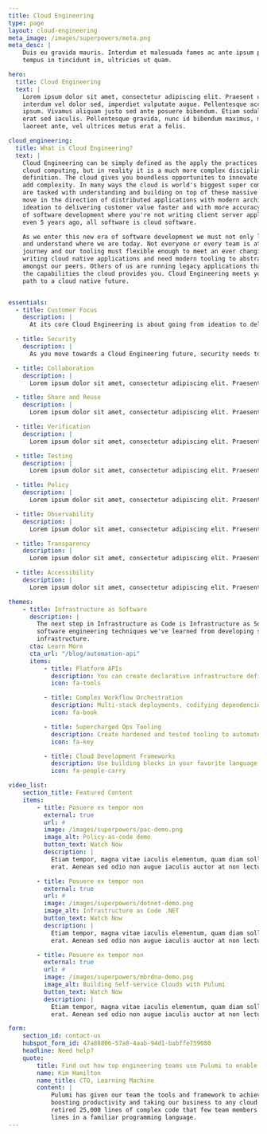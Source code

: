```yaml
---
title: Cloud Engineering
type: page
layout: cloud-engineering
meta_image: /images/superpowers/meta.png
meta_desc: |
    Duis eu gravida mauris. Interdum et malesuada fames ac ante ipsum primis in faucibus. Integer est nulla,
    tempus in tincidunt in, ultricies ut quam.

hero:
  title: Cloud Engineering
  text: |
    Lorem ipsum dolor sit amet, consectetur adipiscing elit. Praesent urna metus,
    interdum vel dolor sed, imperdiet vulputate augue. Pellentesque accumsan pellentesque
    ipsum. Vivamus aliquam justo sed ante posuere bibendum. Etiam sodales tincidunt
    erat sed iaculis. Pellentesque gravida, nunc id bibendum maximus, magna ligula
    laoreet ante, vel ultrices metus erat a felis.

cloud_engineering:
  title: What is Cloud Engineering?
  text: |
    Cloud Engineering can be simply defined as the apply the practices of software engineering to
    cloud computing, but in reality it is a much more complex discipline and category than that simple
    definition. The cloud gives you boundless opportunites to innovate but with those opportunites comes
    add complexity. In many ways the cloud is world's biggest super computer and Cloud Engineers, like yourself,
    are tasked with understanding and building on top of these massive systems. The cloud has pushed teams to
    move in the direction of distributed applications with modern archietectures enabling teams to go form
    ideation to delivering customer value faster and with more accuracy than ever before. We've entered a new era
    of software development where you're not writing client server applications like you did 20, 15, 10,
    even 5 years ago, all software is cloud software.

    As we enter this new era of software development we must not only look to the future but also remember our past
    and understand where we are today. Not everyone or every team is at the same place in their cloud engineering
    journey and our tooling must flexible enough to meet an ever changing set of demands. Some of us are already
    writing cloud native applications and need modern tooling to abstract away boilerplate code and easier collaboration
    amongst our peers. Others of us are running legacy applications that you want to modernize to take advantage of all
    the capabilities the cloud provides you. Cloud Engineering meets you where you are today while providing a clear
    path to a cloud native future.


essentials:
  - title: Customer Focus
    description: |
      At its core Cloud Engineering is about going from ideation to delivering customer value faster and with higher accuracy. At every step of the process we need to keep our customer needs as our top priority to ensure our applications and services are serving their needs faster and better than ever before.

  - title: Security
    description: |
      As you move towards a Cloud Engineering future, security needs to be a fundamental part of how you develop your software. Include validation and enforcement in your workflows to ensure that you're not making mistakes unknowingly. For example, opening ports to the internet that you didn't mean to, or creating S3 buckets that are unprotected.

  - title: Collaboration
    description: |
      Lorem ipsum dolor sit amet, consectetur adipiscing elit. Praesent urna metus, interdum vel dolor sed, imperdiet vulputate augue. Pellentesque accumsan pellentesque ipsum. Vivamus aliquam justo sed ante posuere bibendum.

  - title: Share and Reuse
    description: |
      Lorem ipsum dolor sit amet, consectetur adipiscing elit. Praesent urna metus, interdum vel dolor sed, imperdiet vulputate augue. Pellentesque accumsan pellentesque ipsum. Vivamus aliquam justo sed ante posuere bibendum.

  - title: Verification
    description: |
      Lorem ipsum dolor sit amet, consectetur adipiscing elit. Praesent urna metus, interdum vel dolor sed, imperdiet vulputate augue. Pellentesque accumsan pellentesque ipsum. Vivamus aliquam justo sed ante posuere bibendum.

  - title: Testing
    description: |
      Lorem ipsum dolor sit amet, consectetur adipiscing elit. Praesent urna metus, interdum vel dolor sed, imperdiet vulputate augue. Pellentesque accumsan pellentesque ipsum. Vivamus aliquam justo sed ante posuere bibendum.

  - title: Policy
    description: |
      Lorem ipsum dolor sit amet, consectetur adipiscing elit. Praesent urna metus, interdum vel dolor sed, imperdiet vulputate augue. Pellentesque accumsan pellentesque ipsum. Vivamus aliquam justo sed ante posuere bibendum.

  - title: Observability
    description: |
      Lorem ipsum dolor sit amet, consectetur adipiscing elit. Praesent urna metus, interdum vel dolor sed, imperdiet vulputate augue. Pellentesque accumsan pellentesque ipsum. Vivamus aliquam justo sed ante posuere bibendum.

  - title: Transparency
    description: |
      Lorem ipsum dolor sit amet, consectetur adipiscing elit. Praesent urna metus, interdum vel dolor sed, imperdiet vulputate augue. Pellentesque accumsan pellentesque ipsum. Vivamus aliquam justo sed ante posuere bibendum.

  - title: Accessibility
    description: |
      Lorem ipsum dolor sit amet, consectetur adipiscing elit. Praesent urna metus, interdum vel dolor sed, imperdiet vulputate augue. Pellentesque accumsan pellentesque ipsum. Vivamus aliquam justo sed ante posuere bibendum.

themes:
    - title: Infrastructure as Software
      description: |
        The next step in Infrastructure as Code is Infrastructure as Software where we bring the
        software engineering techniques we've learned from developing software to the way we manage
        infrastructure.
      cta: Learn More
      cta_url: "/blog/automation-api"
      items:
          - title: Platform APIs
            description: You can create declarative infrastructure defined by your best practices and expose it behind a REST, gRPC, or Custom Resource API that developers and operators alike can easily consume.
            icon: fa-tools

          - title: Complex Workflow Orchestration
            description: Multi-stack deployments, codifying dependencies, database systems, application code, schema migrations, and more can be coordinated in a single strongly typed programming environment.
            icon: fa-book

          - title: Supercharged Ops Tooling
            description: Create hardened and tested tooling to automate anything entering your ticketing system. From allocating time bound developer VMs to upgrading TLS certificates and scaling servers.
            icon: fa-key

          - title: Cloud Development Frameworks
            description: Use building blocks in your favorite language to author higher-level frameworks and components that blur the lines between infrastructure and application.
            icon: fa-people-carry

video_list:
    section_title: Featured Content
    items:
        - title: Posuere ex tempor non
          external: true
          url: #
          image: /images/superpowers/pac-demo.png
          image_alt: Policy-as-code demo
          button_text: Watch Now
          description: |
            Etiam tempor, magna vitae iaculis elementum, quam diam sollicitudin dui, vitae sodales quam lacus a
            erat. Aenean sed odio non augue iaculis auctor at non lectus.

        - title: Posuere ex tempor non
          external: true
          url: #
          image: /images/superpowers/dotnet-demo.png
          image_alt: Infrastructure as Code .NET
          button_text: Watch Now
          description: |
            Etiam tempor, magna vitae iaculis elementum, quam diam sollicitudin dui, vitae sodales quam lacus a
            erat. Aenean sed odio non augue iaculis auctor at non lectus.

        - title: Posuere ex tempor non
          external: true
          url: #
          image: /images/superpowers/mbrdna-demo.png
          image_alt: Building Self-service Clouds with Pulumi
          button_text: Watch Now
          description: |
            Etiam tempor, magna vitae iaculis elementum, quam diam sollicitudin dui, vitae sodales quam lacus a
            erat. Aenean sed odio non augue iaculis auctor at non lectus.

form:
    section_id: contact-us
    hubspot_form_id: 47a88806-57a8-4aab-94d1-babffe759080
    headline: Need help?
    quote:
        title: Find out how top engineering teams use Pulumi to enable developers and operators to work better together.
        name: Kim Hamilton
        name_title: CTO, Learning Machine
        content: |
            Pulumi has given our team the tools and framework to achieve a unified development and DevOps model,
            boosting productivity and taking our business to any cloud environment that our customers need. We
            retired 25,000 lines of complex code that few team members understood and replaced it with 100s of
            lines in a familiar programming language.
---
```


